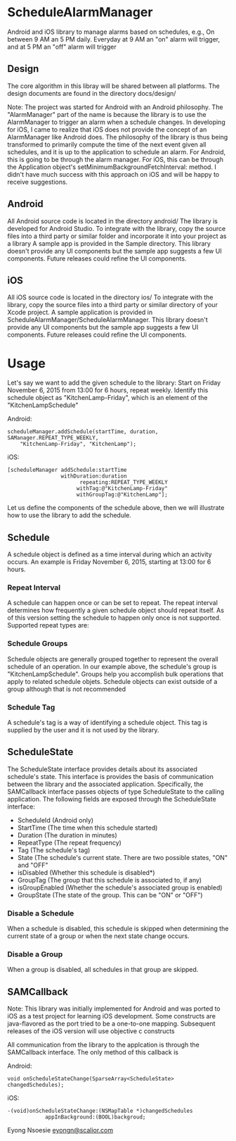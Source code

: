 ScheduleAlarmManager
======================

Android and iOS library to manage alarms based on schedules, e.g., On between 9 AM an 5 PM daily. Everyday at 9 AM an "on" alarm will trigger, and at 5 PM an "off" alarm will trigger

## Design
The core algorithm in this libray will be shared between all platforms. The design documents are found in the directory docs/design/

Note: The project was started for Android with an Android philosophy. The "AlarmManager" part of the name is because the library is to use the AlarmManager to trigger an alarm when a schedule changes. In developing for iOS, I came to realize that iOS does not provide the concept of an AlarmManager like Android does. The philosophy of the library is thus being transformed to primarily compute the time of the next event given all schedules, and it is up to the application to schedule an alarm. For Android, this is going to be through the alarm manager. For iOS, this can be through the Application object's setMinimumBackgroundFetchInterval: method. I didn't have much success with this approach on iOS and will be happy to receive suggestions.

## Android
All Android source code is located in the directory android/
The library is developed for Android Studio. To integrate with the library, copy the source files into a third party or similar folder and incorporate it into your project as a library
A sample app is provided in the Sample directory. This library doesn't provide any UI components but the sample app suggests a few UI components. Future releases could refine the UI components.


## iOS
All iOS source code is located in the directory ios/
To integrate with the library, copy the source files into a third party or similar directory of your Xcode project. 
A sample application is provided in ScheduleAlarmManager/ScheduleAlarmManager. This library doesn't provide any UI components but the sample app suggests a few UI components. Future releases could refine the UI components.

# Usage
Let's say we want to add the given schedule to the library:
Start on Friday November 6, 2015 from 13:00 for 6 hours, repeat weekly.
Identify this schedule object as "KitchenLamp-Friday", which is an element of the "KitchenLampSchedule" 

Android:

	scheduleManager.addSchedule(startTime, duration, SAManager.REPEAT_TYPE_WEEKLY,
		"KitchenLamp-Friday", "KitchenLamp");

iOS:

	[scheduleManager addSchedule:startTime
					 withDuration:duration
						   repeating:REPEAT_TYPE_WEEKLY
						  withTag:@"KitchenLamp-Friday" 
						  withGroupTag:@"KitchenLamp"];


Let us define the components of the schedule above, then we will illustrate how to use the library to add the schedule.

## Schedule
A schedule object is defined as a time interval during which an activity occurs. An example is Friday November 6, 2015, starting at 13:00 for 6 hours. 

### Repeat Interval
A schedule can happen once or can be set to repeat. The repeat interval determines how frequently a given schedule object should repeat itself. As of this version setting the schedule to happen only once is not supported. Supported repeat types are:

### Schedule Groups
Schedule objects are generally grouped together to represent the overall schedule of an operation. In our example above, the schedule's group is "KitchenLampSchedule". Groups help you accomplish bulk operations that apply to related schedule objets.
Schedule objects can exist outside of a group although that is not recommended


### Schedule Tag
A schedule's tag is a way of identifying a schedule object. This tag is supplied by the user and it is not used by the library. 

## ScheduleState
The ScheduleState interface provides details about its associated schedule's state. This interface is provides the basis of communication between the library and the associated application. Specifically, the SAMCallback interface passes objects of type ScheduleState to the calling application.
The following fields are exposed through the ScheduleState interface:
- ScheduleId (Android only)
- StartTime (The time when this schedule started)
- Duration (The duration in minutes)
- RepeatType (The repeat frequency)
- Tag (The schedule's tag)
- State (The schedule's current state. There are two possible states, "ON" and "OFF"
- isDisabled (Whether this schedule is disabled*) 
- GroupTag (The group that this schedule is associated to, if any)
- isGroupEnabled (Whether the schedule's associated group is enabled)
- GroupState (The state of the group. This can be "ON" or "OFF")

### Disable a Schedule
When a schedule is disabled, this schedule is skipped when determining the current state of a group or when the next state change occurs.

### Disable a Group
When a group is disabled, all schedules in that group are skipped.

## SAMCallback
Note: This library was initially implemented for Android and was ported to iOS as a test project for learning iOS development. Some constructs are java-flavored as the port tried to be a one-to-one mapping. Subsequent releases of the iOS version will use objective c constructs

All communication from the library to the applcation is through the SAMCallback interface. The only method of this callback is

Android: 

	void onScheduleStateChange(SparseArray<ScheduleState> changedSchedules);

iOS: 

	-(void)onScheduleStateChange:(NSMapTable *)changedSchedules
				appInBackground:(BOOL)backgroud;



Eyong Nsoesie
eyongn@scalior.com


